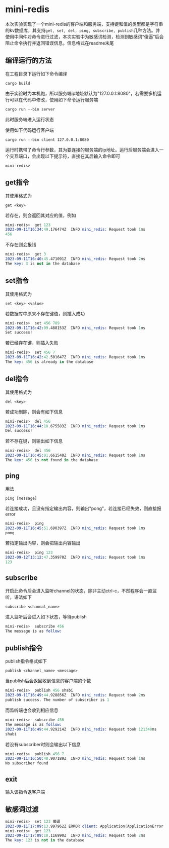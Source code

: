 # mini-redis

本次实验实现了一个mini-redis的客户端和服务端，支持键和值的类型都是字符串的kv数据库，其支持`get, set, del, ping, subscribe, publish`几种方法。并使用中间件对命令进行过滤，本次实验中为敏感词检测，检测到敏感词“傻逼”后会阻止命令执行并返回错误信息。信息格式在readme末尾
## 编译运行的方法

在工程目录下运行如下命令编译
```
cargo build
```
由于实验时为本机跑，所以服务端ip地址默认为"127.0.0.1:8080"，若需要多机运行可以在代码中修改，使用如下命令运行服务端
```
cargo run --bin server
```

此时服务端进入运行状态

使用如下代码运行客户端
```
cargo run --bin client 127.0.0.1:8080
```

运行时携带了命令行参数，其为要连接的服务端的ip地址。运行后服务端会进入一个交互端口，会出现以下提示符，直接在其后输入命令即可
```
mini-redis> 
```

## get指令

其使用格式为
```
get <key>
```

若存在，则会返回其对应的值，例如
```s
mini-redis>  get 123
2023-09-11T16:34:49.176474Z  INFO mini_redis: Request took 1ms
456
```

不存在则会报错

```s
mini-redis>  get 3
2023-09-11T16:40:45.471091Z  INFO mini_redis: Request took 2ms
The key: 3 is not in the database
```

## set指令

其使用格式为
```
set <key> <value>
```

若数据库中原来不存在键值，则插入成功
```s
mini-redis>  set 456 789
2023-09-11T16:42:09.488153Z  INFO mini_redis: Request took 1ms
Set success!
```

若已经存在键，则插入失败
```s
mini-redis>  set 456 7
2023-09-11T16:42:42.501647Z  INFO mini_redis: Request took 1ms
The key: 456 is already in the database
```

## del指令

其使用格式为
```
del <key>
```

若成功删除，则会有如下信息
```s
mini-redis>  del 456
2023-09-11T16:44:18.675583Z  INFO mini_redis: Request took 1ms
Del success!
```

若不存在键，则输出如下信息
```s
mini-redis>  del 456
2023-09-11T16:45:01.661540Z  INFO mini_redis: Request took 1ms
The key: 456 is not found in the database
```

## ping

用法
```
ping [message]
```

若连接成功，且没有指定输出内容，则输出"pong"，若连接已经失效，则直接报error
```s
mini-redis>  ping    
2023-09-11T16:45:51.690397Z  INFO mini_redis: Request took 1ms
pong
```

若指定输出内容，则会把输出内容输出
```s
mini-redis>  ping 123
2023-09-12T13:12:47.359970Z  INFO mini_redis: Request took 1ms
123
```



## subscribe

开启此命令后会进入监听channel的状态，除非主动ctrl-c，不然程序会一直监听，语法如下
```
subscribe <channal_name>
```

进入监听后会进入如下状态，等待publish
```s
mini-redis>  subscribe 456
The message is as follow: 

```

## publish指令

publish指令格式如下
```
publish <channel_name> <message>
```

当publish后会返回收到信息的客户端的个数
```s
mini-redis>  publish 456 shabi
2023-09-11T16:49:44.928856Z  INFO mini_redis: Request took 2ms
publish success. The number of subscriber is 1
```

而监听端也会收到相应信息
```s
mini-redis>  subscribe 456
The message is as follow: 
2023-09-11T16:49:44.929214Z  INFO mini_redis: Request took 121340ms
shabi

```

若没有subscriber时则会输出以下信息
```s
mini-redis>  publish 456 7
2023-09-11T16:50:48.907189Z  INFO mini_redis: Request took 1ms
No subscriber found
```

## exit

输入该指令退客户端

## 敏感词过滤

```s
mini-redis>  set 123 傻逼
2023-09-11T17:09:13.997962Z ERROR client: Application(ApplicationError { kind: ApplicationErrorKind(0), message: "命令中有敏感词'傻逼'" })
mini-redis>  get 123
2023-09-11T17:09:18.116990Z  INFO mini_redis: Request took 2ms
The key: 123 is not in the database
```